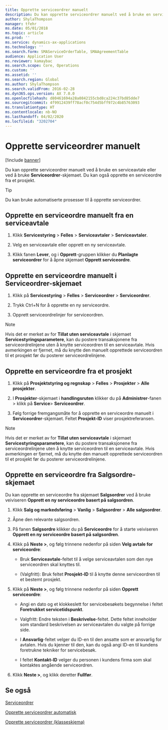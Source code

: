 ```yaml
---
title: Opprette serviceordrer manuelt
description: Du kan opprette serviceordrer manuelt ved å bruke en serviceavtale eller ved å bruke **Serviceordrer**-skjemaet.
author: ShylaThompson
manager: tfehr
ms.date: 05/01/2018
ms.topic: article
ms.prod: ''
ms.service: dynamics-ax-applications
ms.technology: ''
ms.search.form: SMAServiceOrderTable, SMAAgreementTable
audience: Application User
ms.reviewer: kamaybac
ms.search.scope: Core, Operations
ms.custom: ''
ms.assetid: ''
ms.search.region: Global
ms.author: ShylaThompson
ms.search.validFrom: 2016-02-28
ms.dyn365.ops.version: AX 7.0.0
ms.openlocfilehash: d80461694a28a0842155cbd8ca224c37bd85dde7
ms.sourcegitcommit: 4f9912439ff78acf0c754d5bff972c4b85763093
ms.translationtype: HT
ms.contentlocale: nb-NO
ms.lasthandoff: 04/02/2020
ms.locfileid: "3202704"
---
```

# <a name="create-service-orders-manually"></a>Opprette serviceordrer manuelt    

[!include [banner](../includes/banner.md)]


Du kan opprette serviceordrer manuelt ved å bruke en serviceavtale eller ved å bruke **Serviceordrer**-skjemaet. Du kan også opprette en serviceordre fra et prosjekt.

> [!TIP]
> <P>Du kan bruke automatiserte prosesser til å opprette serviceordrer. 

## <a name="create-a-service-order-manually-from-a-service-agreement"></a>Opprette en serviceordre manuelt fra en serviceavtale

1.  Klikk **Servicestyring** \> **Felles** \> **Serviceavtaler** \> **Serviceavtaler**.

2.  Velg en serviceavtale eller opprett en ny serviceavtale.

3.  Klikk fanen **Lever**, og i **Opprett**-gruppen klikker du **Planlagte serviceordrer** for å åpne skjemaet **Opprett serviceordre**.

## <a name="create-a-service-order-manually-in-the-service-orders-form"></a>Opprette en serviceordre manuelt i Serviceordrer-skjemaet

1.  Klikk på **Servicestyring** \> **Felles** \> **Serviceordrer** \> **Serviceordrer**.

2.  Trykk Ctrl+N for å opprette en ny serviceordre.

3.  Opprett serviceordrelinjer for serviceordren.

> [!NOTE]
> <P>Hvis det er merket av for <STRONG>Tillat uten serviceavtale</STRONG> i skjemaet <STRONG>Servicestyringsparametere</STRONG>, kan du postere transaksjonene fra serviceordrelinjene uten å knytte serviceordren til en serviceavtale. Hvis avmerkingen er fjernet, må du knytte den manuelt opprettede serviceordren til et prosjekt før du posterer serviceordrelinjene.</P>

## <a name="create-a-service-order-from-a-project"></a>Opprette en serviceordre fra et prosjekt

1.  Klikk på **Prosjektstyring og regnskap** \> **Felles** \> **Prosjekter** \> **Alle prosjekter**.

2.  I **Prosjekter**-skjemaet i **handlingsruten** klikker du på **Administrer**-fanen \> klikk på **Service**\> **Serviceordrer**.

3.  Følg forrige fremgangsmåte for å opprette en serviceordre manuelt i **Serviceordrer**-skjemaet. Feltet **Prosjekt-ID** viser prosjektreferansen.

> [!NOTE]
> <P>Hvis det er merket av for <STRONG>Tillat uten serviceavtale</STRONG> i skjemaet <STRONG>Servicestyringsparametere</STRONG>, kan du postere transaksjonene fra serviceordrelinjene uten å knytte serviceordren til en serviceavtale. Hvis avmerkingen er fjernet, må du knytte den manuelt opprettede serviceordren til et prosjekt før du posterer serviceordrelinjene.</P>

## <a name="create-a-service-order-from-the-sales-order-form"></a>Opprette en serviceordre fra Salgsordre-skjemaet

Du kan opprette en serviceordre fra skjemaet **Salgsordrer** ved å bruke veiviseren **Opprett en ny serviceordre basert på salgsordren**.

1.  Klikk **Salg og markedsføring** \> **Vanlig** \> **Salgsordrer** \> **Alle salgsordrer**.

2.  Åpne den relevante salgsordren.

3.  På fanen **Salgsordre** klikker du på **Serviceordre** for å starte veiviseren **Opprett en ny serviceordre basert på salgsordren**.

4.  Klikk på **Neste \>**, og følg trinnene nedenfor på siden **Velg avtale for serviceordre**:
    
      - Bruk **Serviceavtale**-feltet til å velge serviceavtalen som den nye serviceordren skal knyttes til.
    
      - (Valgfritt): Bruk feltet **Prosjekt-ID** til å knytte denne serviceordren til et bestemt prosjekt.

5.  Klikk på **Neste \>**, og følg trinnene nedenfor på siden **Opprett serviceordre**:
    
      - Angi en dato og et klokkeslett for servicebesøkets begynnelse i feltet **Foretrukket servicetidspunkt**.
    
      - Valgfritt: Endre teksten i **Beskrivelse**-feltet. Dette feltet inneholder som standard beskrivelsen av serviceavtalen du valgte på forrige side.
    
      - I **Ansvarlig**-feltet velger du ID-en til den ansatte som er ansvarlig for avtalen. Hvis du kjenner til den, kan du også angi ID-en til kundens foretrukne tekniker for servicebesøk.
    
      - I feltet **Kontakt-ID** velger du personen i kundens firma som skal kontaktes angående serviceordren.

6.  Klikk **Neste \>**, og klikk deretter **Fullfør**.


## <a name="see-also"></a>Se også

[Serviceordrer](service-orders.md)

[Opprette serviceordrer automatisk](create-service-orders-automatically.md)

[Opprette serviceordrer (klasseskjema)](https://technet.microsoft.com/library/aa553901\(v=ax.60\)) 

